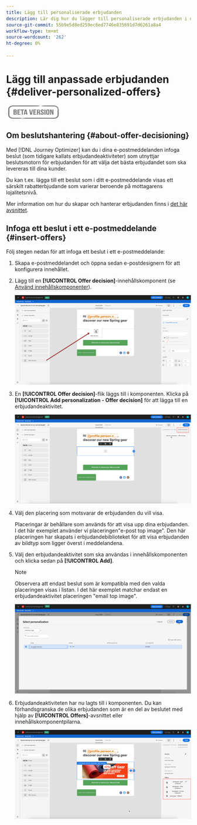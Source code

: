 ```yaml
---
title: Lägg till personaliserade erbjudanden
description: Lär dig hur du lägger till personaliserade erbjudanden i dina meddelanden
source-git-commit: 55b9e5d8ed259ec6ed7746e835691d7d6261a8a4
workflow-type: tm+mt
source-wordcount: '262'
ht-degree: 0%

---
```


# Lägg till anpassade erbjudanden {#deliver-personalized-offers}

![](assets/do-not-localize/badge.png)

## Om beslutshantering {#about-offer-decisioning}

Med [!DNL Journey Optimizer] kan du i dina e-postmeddelanden infoga beslut (som tidigare kallats erbjudandeaktiviteter) som utnyttjar beslutsmotorn för erbjudanden för att välja det bästa erbjudandet som ska levereras till dina kunder.

Du kan t.ex. lägga till ett beslut som i ditt e-postmeddelande visas ett särskilt rabatterbjudande som varierar beroende på mottagarens lojalitetsnivå.

Mer information om hur du skapar och hanterar erbjudanden finns i [det här avsnittet](offers/get-started/starting-offer-decisioning.md).

## Infoga ett beslut i ett e-postmeddelande {#insert-offers}

Följ stegen nedan för att infoga ett beslut i ett e-postmeddelande:

1. Skapa e-postmeddelandet och öppna sedan e-postdesignern för att konfigurera innehållet.

1. Lägg till en **[!UICONTROL Offer decision]**-innehållskomponent (se [Använd innehållskomponenter](content-components.md)).

   ![](assets/deliver-offer-component.png)

1. En **[!UICONTROL Offer decision]**-flik läggs till i komponenten. Klicka på **[!UICONTROL Add personalization - Offer decision]** för att lägga till en erbjudandeaktivitet.

   ![](assets/deliver-offer-tab.png)

1. Välj den placering som motsvarar de erbjudanden du vill visa.

   Placeringar är behållare som används för att visa upp dina erbjudanden. I det här exemplet använder vi placeringen&quot;e-post top image&quot;. Den här placeringen har skapats i erbjudandebiblioteket för att visa erbjudanden av bildtyp som ligger överst i meddelandena.

1. Välj den erbjudandeaktivitet som ska användas i innehållskomponenten och klicka sedan på **[!UICONTROL Add]**.

   >[!NOTE]
   >
   >Observera att endast beslut som är kompatibla med den valda placeringen visas i listan. I det här exemplet matchar endast en erbjudandeaktivitet placeringen &quot;email top image&quot;.

   ![](assets/deliver-offer-placement.png)

1. Erbjudandeaktiviteten har nu lagts till i komponenten. Du kan förhandsgranska de olika erbjudanden som är en del av beslutet med hjälp av **[!UICONTROL Offers]**-avsnittet eller innehållskomponentpilarna.

   ![](assets/deliver-offer-preview.png)
